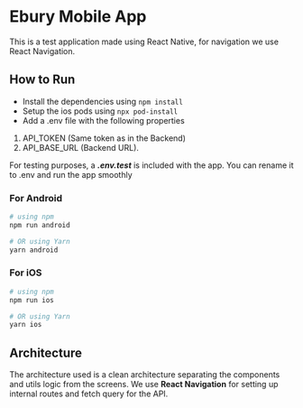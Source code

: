 # Ebury Mobile App

This is a test application made using React Native, for navigation we use React Navigation.

## How to Run

- Install the dependencies using ```npm install```
- Setup the ios pods using ```npx pod-install```
- Add a .env file with the following properties 

1. API_TOKEN (Same token as in the Backend)
1. API_BASE_URL (Backend URL). 


For testing purposes, a ***.env.test*** is included with the app. You can rename it to .env and run the app smoothly
### For Android

```bash
# using npm
npm run android

# OR using Yarn
yarn android
```

### For iOS

```bash
# using npm
npm run ios

# OR using Yarn
yarn ios
```

## Architecture

The architecture used is a clean architecture separating the components and utils logic from the screens. We use **React Navigation** for setting up internal routes and fetch query for the API.

